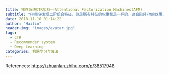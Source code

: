 ```yaml
---
title: 推荐系统CTR实战——Attentional Factorization Machines(AFM)
subtitle: "FM能够发现二阶组合特征，但是所有特征的权重都是一样的，这会阻碍FM的效果，因为不是所有的特征都是有用的，例如有些无用的特征进行组合会引入噪声，降低FM的效果。本文提出了AFM模型，通过引入attention机制，学习交互特征的重要程度。"
date: 2018-11-10 01:14:22
author: "Hailin"
header-img: "images/avatar.jpg"
tags:
  - CTR
  - Recommender system
  - Deep Learning
categories: 机器学习与算法
---
```



References:
https://zhuanlan.zhihu.com/p/38517948
